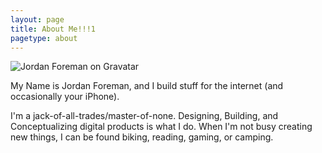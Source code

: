 ```yaml
---
layout: page
title: About Me!!!1
pagetype: about
---
```


![Jordan Foreman on Gravatar](https://en.gravatar.com/userimage/25103068/192dee2ca6cae5529d6167802ceadd0a.jpg?size=200)

My Name is Jordan Foreman, and I build stuff for the internet (and occasionally your iPhone).

I'm a jack-of-all-trades/master-of-none. Designing, Building, and Conceptualizing digital products is what I do. When I'm not busy creating new things, I can be found biking, reading, gaming, or camping.
